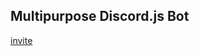 ## Multipurpose Discord.js Bot
[invite](https://discord.com/oauth2/authorize?client_id=1222403123050446939)

